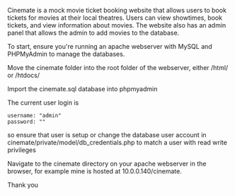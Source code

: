 Cinemate is a mock movie ticket booking website that allows users to book tickets for movies at their local theatres. Users can view showtimes, book tickets, and view information about movies. The website also has an admin panel that allows the admin to add movies to the database.

To start, ensure you're running an apache webserver with MySQL and PHPMyAdmin to manage the databases.

Move the cinemate folder into the root folder of the webserver, either /html/ or /htdocs/

Import the cinemate.sql database into phpmyadmin

The current user login is
```
username: "admin"
password: ""
```
so ensure that user is setup or change the database user account in cinemate/private/model/db_credentials.php to match a user with read write privileges

Navigate to the cinemate directory on your apache webserver in the browser, for example mine is hosted at 10.0.0.140/cinemate.

Thank you
